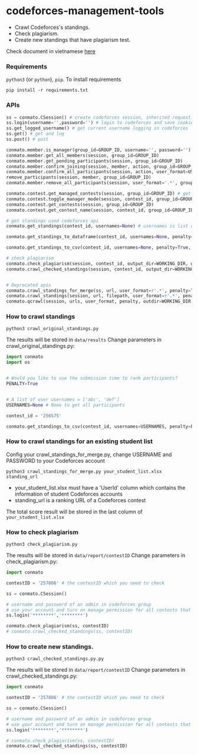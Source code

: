 # codeforces-management-tools
* Crawl Codeforces's standings.
* Check plagiarism.
* Create new standings that have plagiarism test.

Check document in vietnamese [here](https://github.com/ngocjr7/codeforces-management-tools/blob/master/README-vi.md)
### Requirements
```python3``` (or ```python```), ```pip```. To install requirements

```shell
pip install -r requirements.txt
```

### APIs
```python
ss = conmato.CSession() # create codeforces session, inherited request.Session()
ss.login(username='',password='') # login to codeforces and save cookie to ss
ss.get_logged_username() # get current username logging in codeforces
ss.get() # get and log
ss.post() # post

conmato.member.is_manager(group_id=GROUP_ID, username='', password='')
conmato.member.get_all_members(session, group_id=GROUP_ID)
conmato.member.get_pending_participants(session, group_id=GROUP_ID)
conmato.member.confirm_joining(session, member, action, group_id=GROUP_ID)
conmato.member.confirm_all_participants(session, action, user_format=USER_FORMAT, group_id=GROUP_ID)
remove_participants(session, member, group_id=GROUP_ID)
conmato.member.remove_all_participants(session, user_format='.*', group_id=GROUP_ID)

conmato.contest.get_managed_contests(session, group_id=GROUP_ID) # get all contests and toggle manager mode for all contests
conmato.contest.toggle_manager_mode(session, contest_id, group_id=GROUP_ID)
conmato.contest.get_contests(session, group_id=GROUP_ID)
conmato.contest.get_contest_name(session, contest_id, group_id=GROUP_ID)

# get standings used codeforces api
conmato.get_standings(contest_id, usernames=None) # usernames is list of user example usernames=['43152676NgocDM','45164787LanPD']

conmato.get_standings_to_dataframe(contest_id, usernames=None, penalty=True, get_name=False) # if get_name = True -> return dataframe, contestname else return dataframe

conmato.get_standings_to_csv(contest_id, usernames=None, penalty=True, outdir=WORKING_DIR) # create file csv in outdir, return dataframe, contestname 

# check plagiarism
conmato.check_plagiarism(session, contest_id, output_dir=WORKING_DIR, group_id=GROUP_ID, min_lines=MIN_LINES, min_percent=MIN_PERCENT)
conmato.crawl_checked_standings(session, contest_id, output_dir=WORKING_DIR, group_id=GROUP_ID, min_lines=MIN_LINES, min_percent=MIN_PERCENT)


# Deprecated apis
conmato.crawl_standings_for_merge(ss, url, user_format=r'.*', penalty=True, group_id=GROUP_ID) # see How to crawl standings for an existing student list
conmato.crawl_standings(session, url, filepath, user_format=r'.*', penalty=True, only_dir=False, group_id=GROUP_ID) # crawl standing for url
conmato.qcrawl(session, urls, user_format, penalty, outdir=WORKING_DIR, group_id=GROUP_ID) # crawl list standings in urls
```

### How to crawl standings

```shell
python3 crawl_original_standings.py
```
The results will be stored in ```data/results```
Change parameters in crawl_original_standings.py:

```python
import conmato
import os


# Would you like to use the submission time to rank participants?
PENALTY=True


# A list of user usernames = ['abc', 'def']
USERNAMES=None # None to get all participants

contest_id = '256575'

conmato.get_standings_to_csv(contest_id, usernames=USERNAMES, penalty=PENALTY)

```

### How to crawl standings for an existing student list
Config your crawl_standings_for_merge.py, change USERNAME and PASSWORD to your Codeforces account
```shell
python3 crawl_standings_for_merge.py your_student_list.xlsx standing_url
```
* your_student_list.xlsx must have a 'UserId' column which contains the information of student Codeforces accounts
* standing_url is a ranking URL of a Codeforces contest

The total score result will be stored in the last column of ```your_student_list.xlsx```




### How to check plagiarism

```shell
python3 check_plagiarism.py
```
The results will be stored in ```data/report/contestID```
Change parameters in check_plagiarism.py:

```python
import conmato

contestID = '257806' # the contestID which you need to check

ss = conmato.CSession()

# username and password of an admin in codeforces group
# use your account and turn on manage permission for all contests that you want to crawl standings
ss.login('********','********')

conmato.check_plagiarism(ss, contestID)
# conmato.crawl_checked_standings(ss, contestID)
```


### How to create new standings.

```shell
python3 crawl_checked_standings.py.py
```
The results will be stored in ```data/report/contestID```
Change parameters in crawl_checked_standings.py:

```python
import conmato

contestID = '257806' # the contestID which you need to check

ss = conmato.CSession()

# username and password of an admin in codeforces group
# use your account and turn on manage permission for all contests that you want to crawl standings
ss.login('********','********')

# conmato.check_plagiarism(ss, contestID)
conmato.crawl_checked_standings(ss, contestID)
```



